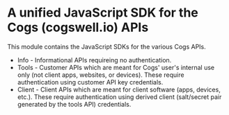 # A unified JavaScript SDK for the Cogs (cogswell.io) APIs

This module contains the JavaScript SDKs for the various Cogs APIs.
* Info - Informational APIs requireing no authentication.
* Tools - Customer APIs which are meant for Cogs' user's internal use only (not client apps, websites, or devices). These require authentication using customer API key credentials.
* Client - Client APIs which are meant for client software (apps, devices, etc.). These require authentication using derived client (salt/secret pair generated by the tools API) credentials.


